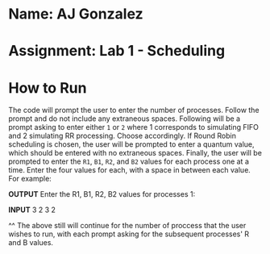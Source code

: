 # Name: AJ Gonzalez
# Assignment: Lab 1 - Scheduling

# How to Run

The code will prompt the user to enter the number of processes. Follow the prompt and do not include any extraneous spaces. Following will be a prompt asking to enter either `1` or `2` where 1 corresponds to simulating FIFO and 2 simulating RR processing. Choose accordingly. If Round Robin scheduling is chosen, the user will be prompted to enter a quantum value, which should be entered with no extraneous spaces. Finally, the user will be prompted to enter the `R1`, `B1`, `R2`, and `B2` values for each process one at a time. Enter the four values for each, with a space in between each value. For example:

__OUTPUT__
Enter the R1, B1, R2, B2 values for processes 1:

__INPUT__
3 2 3 2

^^ The above still will continue for the number of proccess that the user wishes to run, with each prompt asking for the subsequent processes' R and B values.  